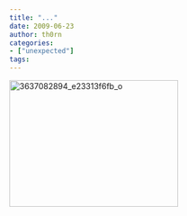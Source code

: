 ```yaml
---
title: "..."
date: 2009-06-23
author: th0rn
categories:
- ["unexpected"]
tags:
---
```

<img src="http://www.channel23.de/blog/wp-content/uploads/2009/06/3637082894_e23313f6fb_o-300x225.jpg" alt="3637082894_e23313f6fb_o" title="3637082894_e23313f6fb_o" width="300" height="225" class="alignnone size-medium wp-image-271" />